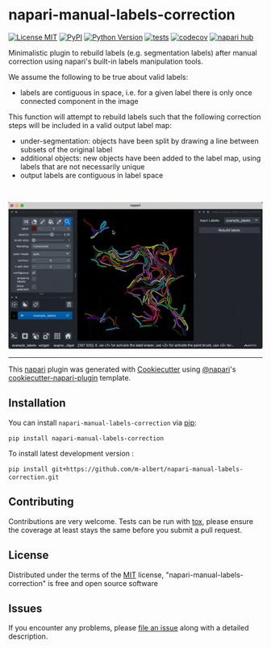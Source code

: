 # napari-manual-labels-correction

[![License MIT](https://img.shields.io/pypi/l/napari-manual-labels-correction.svg?color=green)](https://github.com/m-albert/napari-manual-labels-correction/raw/main/LICENSE)
[![PyPI](https://img.shields.io/pypi/v/napari-manual-labels-correction.svg?color=green)](https://pypi.org/project/napari-manual-labels-correction)
[![Python Version](https://img.shields.io/pypi/pyversions/napari-manual-labels-correction.svg?color=green)](https://python.org)
[![tests](https://github.com/m-albert/napari-manual-labels-correction/workflows/tests/badge.svg)](https://github.com/m-albert/napari-manual-labels-correction/actions)
[![codecov](https://codecov.io/gh/m-albert/napari-manual-labels-correction/branch/main/graph/badge.svg)](https://codecov.io/gh/m-albert/napari-manual-labels-correction)
[![napari hub](https://img.shields.io/endpoint?url=https://api.napari-hub.org/shields/napari-manual-labels-correction)](https://napari-hub.org/plugins/napari-manual-labels-correction)

Minimalistic plugin to rebuild labels (e.g. segmentation labels) after manual correction using napari's built-in labels manipulation tools.

We assume the following to be true about valid labels:
- labels are contiguous in space, i.e. for a given label
    there is only once connected component in the image

This function will attempt to rebuild labels such that the following
correction steps will be included in a valid output label map:
- under-segmentation: objects have been split by drawing a line
    between subsets of the original label
- additional objects: new objects have been added to the label
    map, using labels that are not necessarily unique
- output labels are contiguous in label space

</br> 

![Demo](misc-data/manual-labels-correction-demo.gif)

----------------------------------

This [napari] plugin was generated with [Cookiecutter] using [@napari]'s [cookiecutter-napari-plugin] template.

<!--
Don't miss the full getting started guide to set up your new package:
https://github.com/napari/cookiecutter-napari-plugin#getting-started

and review the napari docs for plugin developers:
https://napari.org/stable/plugins/index.html
-->

## Installation

You can install `napari-manual-labels-correction` via [pip]:

    pip install napari-manual-labels-correction



To install latest development version :

    pip install git+https://github.com/m-albert/napari-manual-labels-correction.git


## Contributing

Contributions are very welcome. Tests can be run with [tox], please ensure
the coverage at least stays the same before you submit a pull request.

## License

Distributed under the terms of the [MIT] license,
"napari-manual-labels-correction" is free and open source software

## Issues

If you encounter any problems, please [file an issue] along with a detailed description.

[napari]: https://github.com/napari/napari
[Cookiecutter]: https://github.com/audreyr/cookiecutter
[@napari]: https://github.com/napari
[MIT]: http://opensource.org/licenses/MIT
[BSD-3]: http://opensource.org/licenses/BSD-3-Clause
[GNU GPL v3.0]: http://www.gnu.org/licenses/gpl-3.0.txt
[GNU LGPL v3.0]: http://www.gnu.org/licenses/lgpl-3.0.txt
[Apache Software License 2.0]: http://www.apache.org/licenses/LICENSE-2.0
[Mozilla Public License 2.0]: https://www.mozilla.org/media/MPL/2.0/index.txt
[cookiecutter-napari-plugin]: https://github.com/napari/cookiecutter-napari-plugin

[file an issue]: https://github.com/m-albert/napari-manual-labels-correction/issues

[napari]: https://github.com/napari/napari
[tox]: https://tox.readthedocs.io/en/latest/
[pip]: https://pypi.org/project/pip/
[PyPI]: https://pypi.org/
